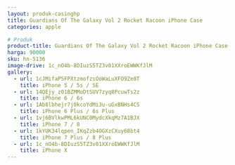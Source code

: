 ```yaml
---
layout: produk-casinghp
title: Guardians Of The Galaxy Vol 2 Rocket Racoon iPhone Case
categories: apple

# Produk
product-title: Guardians Of The Galaxy Vol 2 Rocket Racoon iPhone Case
harga: 90000
sku: hn-5136
image-drive: 1c_nO4b-8DIuzS5TZ3v01XXroEWWKfJlM
gallery:
  - url: 1cJMifaP5FPXtzmofzsOoWaLuXFO9Ze8T
    title: iPhone 5 / 5s / SE
  - url: 14QEjy_z01BZMMoDtSUV7zyq8PcuwTs2z
    title: iPhone 6 / 6s
  - url: 1Ab8lbhejr7j0kcoYdMi3u-uGxBNHs4CS
    title: iPhone 6 Plus / 6s Plus
  - url: 1vj6BVlkwPML6kUNC0MydcXkqMz7A1BJX
    title: iPhone 7 / 8
  - url: 1kYUK34lqpen_IKqZzb4OGXzCXuy68bt4
    title: iPhone 7 Plus / 8 Plus
  - url: 1c_nO4b-8DIuzS5TZ3v01XXroEWWKfJlM
    title: iPhone X
---
```

